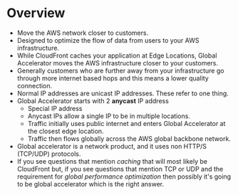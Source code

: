 # Overview

-   Move the AWS network closer to customers.
-   Designed to optimize the flow of data from users to your AWS infrastructure.
-   While CloudFront caches your application at Edge Locations, Global Accelerator moves the AWS infrastructure closer to your customers.
-   Generally customers who are further away from your infrastructure go through more internet based hops and this means a lower quality connection.
-   Normal IP addresses are unicast IP addresses. These refer to one thing.
-   Global Accelerator starts with 2 **anycast** IP address
    -   Special IP address
    -   Anycast IPs allow a single IP to be in multiple locations.
    -   Traffic initially uses public internet and enters Global Accelerator at the closest edge location.
    -   Traffic then flows globally across the AWS global backbone network.
-   Global accelerator is a network product, and it uses non HTTP/S (TCP/UDP) protocols.
-   If you see questions that mention _caching_ that will most likely be CloudFront but, if you see questions that mention TCP or UDP and the requirement for _global performance optimization_ then possibly it's going to be global accelerator which is the right answer.